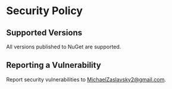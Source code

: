 # Security Policy

## Supported Versions

All versions published to NuGet are supported.

## Reporting a Vulnerability

Report security vulnerabilities to MichaelZaslavsky2@gmail.com.
